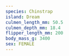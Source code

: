 ```yaml
---
species: Chinstrap
island: Dream
culmen_length_mm: 50.5
culmen_depth_mm: 18.4
flipper_length_mm: 200
body_mass_g: 3400
sex: FEMALE
---
```


